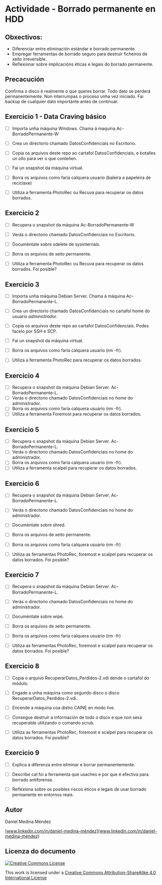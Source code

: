 # Actividade - Borrado permanente en HDD



## Obxectivos:

- Diferenciar entre eliminación estándar e borrado permanente.
- Empregar ferramentas de borrado seguro para destruír ficheiros de xeito irreversible.
- Reflexionar sobre implicacións éticas e legais do borrado permanente.

## Precacución

Confirma o disco é realmente o que queres borrar.
Todo dato se perderá permanentemente.
Non interrumpas o proceso unha vez iniciado.
Fai backup de cualquier dato importante antes de continuar.


## Exercicio 1 - Data Craving básico

- [ ] Importa unha máquina Windows. Chama á maquina Ac-BorradoPermanente-W
- [ ] Crea  un directorio chamado DatosConfidenciais no Escritorio.
- [ ] Copia os arquivos deste repo ao cartafol DatosConfidenciais, e botalles un ollo para ver o que conteñen.
- [ ] Fai un snapshot da máquina virtual.
- [ ] Borra os arquivos como faría calquera usuario (baleira a papeleira de reciclaxe)
- [ ] Utiliza a ferramenta PhotoRec ou Recuva para recuperar os datos borrados.



## Exercicio 2

- [ ] Recupera o snapshot da máquina Ac-BorradoPermanente-W
- [ ] Verás o directorio chamado DatosConfidenciais no Escritorio.
- [ ] Documéntate sobre  sdelete de sysinternals.
- [ ] Borra os arquivos de xeito permanente.
- [ ] Utiliza a ferramenta PhotoRec ou Recuva para recuperar os datos borrados. Foi posible?





## Exercicio 3

- [ ] Importa unha máquina Debian Server. Chama á máquina Ac-BorradoPermanente-L.
- [ ] Crea un directorio chamado DatosConfidenciais no cartafol home do usuario *adminsitrador*.
- [ ] Copia os arquivos deste repo ao cartafol DatosConfidenciais. Podes facelo por SSH e SCP.
- [ ] Fai un snapshot da máquina virtual.
- [ ] Borra os arquivos como faría calquera usuario (rm -fr).
- [ ] Utiliza a ferramenta PhotoRec para recuperar os datos borrados.



## Exercicio 4

- [ ] Recupera o snapshot da máquina Debian Server. Ac-BorradoPermanente-L.
- [ ] Verás o directorio chamado DatosConfidenciais no home do administrador.
- [ ] Borra os arquivos como faría calquera usuario (rm -fr).
- [ ] Utiliza a ferramenta Foremost para recuperar os datos borrados.

## Exercicio 5

- [ ] Recupera o snapshot da máquina Debian Server. Ac-BorradoPermanente-L.
- [ ] Verás o directorio chamado DatosConfidenciais no home do administrador.
- [ ] Borra os arquivos como faría calquera usuario (rm -fr).
- [ ] Utiliza a ferramenta scalpel para recuperar os datos borrados.

## Exercicio 6

- [ ] Recupera o snapshot da máquina Debian Server. Ac-BorradoPermanente-L.
- [ ] Verás o directorio chamado DatosConfidenciais no home do administrador.
- [ ] Documéntate sobre  shred.
- [ ] Borra os arquivos de xeito permanente.
- [ ] Borra os arquivos como faría calquera usuario (rm -fr)
- [ ] Utiliza as ferramentas PhotoRec, foremost e scalpel para recuperar os datos borrados. Foi posible?



## Exercicio 7

- [ ] Recupera o snapshot da máquina Debian Server. Ac-BorradoPermanente-L.
- [ ] Verás o directorio chamado DatosConfidenciais no home do administrador.
- [ ] Documéntate sobre  wipe.
- [ ] Borra os arquivos de xeito permanente.
- [ ] Borra os arquivos como faría calquera usuario (rm -fr)
- [ ] Utiliza as ferramentas PhotoRec, foremost e scalpel para recuperar os datos borrados. Foi posible?



## Exercicio 8

- [ ] Copia o arquivo  RecuperarDatos_Perdidos-2.vdi dende o cartafol do módulo.
- [ ] Engade a unha máquina como segundo disco o disco RecuperarDatos_Perdidos-2.vdi.
- [ ] Encende a máquina coa distro CAINE en modo live.
- [ ] Consegue destruír a información de todo o disco e que non sexa recuperable utilizando o comando  scrub.
- [ ] Utiliza as ferramentas PhotoRec, foremost e scalpel para recuperar os datos borrados. Foi posible?



## Exercicio 9

- [ ] Explica a diferenza entre eliminar e borrar permanentemente.
- [ ] Describe cal foi a ferramenta que usaches e por que é efectiva para borrado antiforense.
- [ ] Reflexiona sobre os posibles riscos éticos e legais de usar borrado permanente en entornos reais.





## Autor

Daniel Medina Méndez

[www.linkedin.com/in/daniel-medina-méndez](www.linkedin.com/in/daniel-medina-méndez)

## Licenza do documento

[![Creative Commons License](https://i.creativecommons.org/l/by-sa/4.0/88x31.png)](http://creativecommons.org/licenses/by-sa/4.0/)

This work is licensed under a [Creative Commons Attribution-ShareAlike 4.0 International License](http://creativecommons.org/licenses/by-sa/4.0/)
